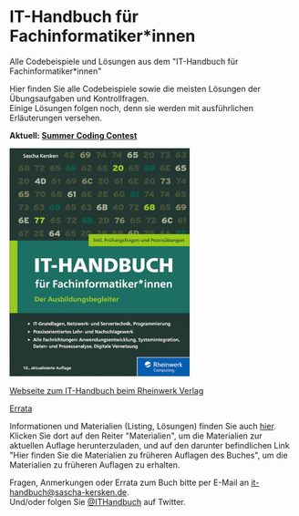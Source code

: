 # IT-Handbuch für Fachinformatiker*innen
Alle Codebeispiele und Lösungen aus dem "IT-Handbuch für Fachinformatiker*innen"

Hier finden Sie alle Codebeispiele sowie die meisten Lösungen der Übungsaufgaben und Kontrollfragen.<br />
Einige Lösungen folgen noch, denn sie werden mit ausführlichen Erläuterungen versehen.

**Aktuell: [Summer Coding Contest](contest.md)**

![Cover von "IT-Handbuch für Fachinformatiker*innen" von Sascha Kersken, 10. Auflage (2021)](it-handbuch-10-small.png)

[Webseite zum IT-Handbuch beim Rheinwerk Verlag](https://www.rheinwerk-verlag.de/it-handbuch-fur-fachinformatikerinnen_5274/)

[Errata](errata.md)

Informationen und Materialien (Listing, Lösungen) finden Sie auch [hier](https://www.rheinwerk-verlag.de/it-handbuch-fuer-fachinformatiker-der-ausbildungsbegleiter/). Klicken Sie dort auf den Reiter "Materialien", um die Materialien zur aktuellen Auflage herunterzuladen, und auf den darunter befindlichen Link "Hier finden Sie die Materialien zu früheren Auflagen des Buches", um die Materialien zu früheren Auflagen zu erhalten.

Fragen, Anmerkungen oder Errata zum Buch bitte per E-Mail an [it-handbuch@sascha-kersken.de](mailto:it-handbuch@sascha-kersken.de).<br />
Und/oder folgen Sie [@ITHandbuch](https://twitter.com/ITHandbuch) auf Twitter.
